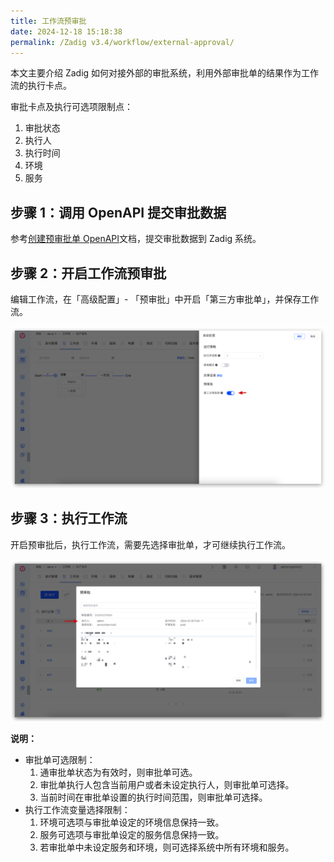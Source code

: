 ```yaml
---
title: 工作流预审批
date: 2024-12-18 15:18:38
permalink: /Zadig v3.4/workflow/external-approval/
---
```


本文主要介绍 Zadig 如何对接外部的审批系统，利用外部审批单的结果作为工作流的执行卡点。

审批卡点及执行可选项限制点：
1. 审批状态
2. 执行人
3. 执行时间
4. 环境
5. 服务

## 步骤 1：调用 OpenAPI 提交审批数据

参考[创建预审批单 OpenAPI](/cn/Zadig%20v3.4/api/workflow/)文档，提交审批数据到 Zadig 系统。

## 步骤 2：开启工作流预审批

编辑工作流，在「高级配置」- 「预审批」中开启「第三方审批单」，并保存工作流。

![开启预审批](../../../../_images/enable_external_approval.png)

## 步骤 3：执行工作流


开启预审批后，执行工作流，需要先选择审批单，才可继续执行工作流。

![执行工作流](../../../../_images/external_approval_execute.png)

**说明：**
- 审批单可选限制：
  1. 通审批单状态为有效时，则审批单可选。
  2. 审批单执行人包含当前用户或者未设定执行人，则审批单可选择。
  3. 当前时间在审批单设置的执行时间范围，则审批单可选择。
- 执行工作流变量选择限制：
  1. 环境可选项与审批单设定的环境信息保持一致。
  2. 服务可选项与审批单设定的服务信息保持一致。
  3. 若审批单中未设定服务和环境，则可选择系统中所有环境和服务。
